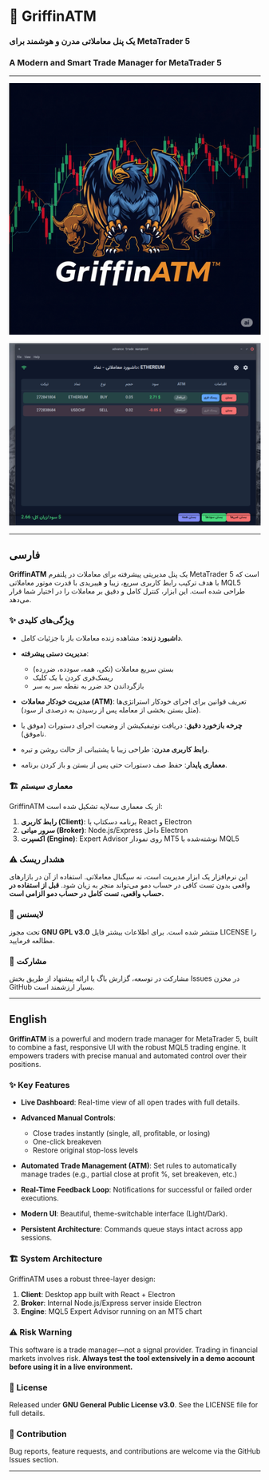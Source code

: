 # 🦅 GriffinATM

### یک پنل معاملاتی مدرن و هوشمند برای MetaTrader 5

### A Modern and Smart Trade Manager for MetaTrader 5



---

![Logo](/screenshots/logo.png)


![Preview](/screenshots/preview.png)


---


## فارسی

**GriffinATM** یک پنل مدیریتی پیشرفته برای معاملات در پلتفرم MetaTrader 5 است که با هدف ترکیب رابط کاربری سریع، زیبا و هیبریدی با قدرت موتور معاملاتی MQL5 طراحی شده است. این ابزار، کنترل کامل و دقیق بر معاملات را در اختیار شما قرار می‌دهد.

### ✨ ویژگی‌های کلیدی

* **داشبورد زنده**: مشاهده زنده معاملات باز با جزئیات کامل.
* **مدیریت دستی پیشرفته**:

  * بستن سریع معاملات (تکی، همه، سودده، ضررده)
  * ریسک‌فری کردن با یک کلیک
  * بازگرداندن حد ضرر به نقطه سر به سر
* **مدیریت خودکار معاملات (ATM)**: تعریف قوانین برای اجرای خودکار استراتژی‌ها (مثل بستن بخشی از معامله پس از رسیدن به درصدی از سود).
* **چرخه بازخورد دقیق**: دریافت نوتیفیکیشن از وضعیت اجرای دستورات (موفق یا ناموفق).
* **رابط کاربری مدرن**: طراحی زیبا با پشتیبانی از حالت روشن و تیره.
* **معماری پایدار**: حفظ صف دستورات حتی پس از بستن و باز کردن برنامه.

### 🏗️ معماری سیستم

GriffinATM از یک معماری سه‌لایه تشکیل شده است:

1. **رابط کاربری (Client)**: برنامه دسکتاپ با React و Electron
2. **سرور میانی (Broker)**: Node.js/Express داخل Electron
3. **اکسپرت (Engine)**: Expert Advisor روی نمودار MT5 نوشته‌شده با MQL5

### ⚠️ هشدار ریسک

این نرم‌افزار یک ابزار مدیریت است، نه سیگنال معاملاتی. استفاده از آن در بازارهای واقعی بدون تست کافی در حساب دمو می‌تواند منجر به زیان شود.
**قبل از استفاده در حساب واقعی، تست کامل در حساب دمو الزامی است.**

### 📄 لایسنس

تحت مجوز **GNU GPL v3.0** منتشر شده است. برای اطلاعات بیشتر فایل LICENSE را مطالعه فرمایید.

### 🤝 مشارکت

مشارکت در توسعه، گزارش باگ یا ارائه پیشنهاد از طریق بخش Issues در مخزن GitHub بسیار ارزشمند است.

---

##  English

**GriffinATM** is a powerful and modern trade manager for MetaTrader 5, built to combine a fast, responsive UI with the robust MQL5 trading engine. It empowers traders with precise manual and automated control over their positions.

### ✨ Key Features

* **Live Dashboard**: Real-time view of all open trades with full details.
* **Advanced Manual Controls**:

  * Close trades instantly (single, all, profitable, or losing)
  * One-click breakeven
  * Restore original stop-loss levels
* **Automated Trade Management (ATM)**: Set rules to automatically manage trades (e.g., partial close at profit %, set breakeven, etc.)
* **Real-Time Feedback Loop**: Notifications for successful or failed order executions.
* **Modern UI**: Beautiful, theme-switchable interface (Light/Dark).
* **Persistent Architecture**: Commands queue stays intact across app sessions.

### 🏗️ System Architecture

GriffinATM uses a robust three-layer design:

1. **Client**: Desktop app built with React + Electron
2. **Broker**: Internal Node.js/Express server inside Electron
3. **Engine**: MQL5 Expert Advisor running on an MT5 chart

### ⚠️ Risk Warning

This software is a trade manager—not a signal provider. Trading in financial markets involves risk.
**Always test the tool extensively in a demo account before using it in a live environment.**

### 📄 License

Released under **GNU General Public License v3.0**. See the LICENSE file for full details.

### 🤝 Contribution

Bug reports, feature requests, and contributions are welcome via the GitHub Issues section.

---